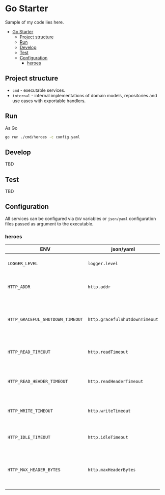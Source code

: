 # Go Starter

Sample of my code lies here.
<!--toc:start-->
- [Go Starter](#go-starter)
  - [Project structure](#project-structure)
  - [Run](#run)
  - [Develop](#develop)
  - [Test](#test)
  - [Configuration](#configuration)
    - [heroes](#heroes)
<!--toc:end-->

## Project structure

- `cmd` - executable services.
- `internal` - internal implementations of domain models,
repositories and use cases with exportable handlers.

## Run

As Go

```bash
go run ./cmd/heroes -c config.yaml
```

## Develop

TBD

## Test

TBD

## Configuration

All services can be configured via `ENV` variables or `json/yaml` configuration
files passed as argument to the executable.

### heroes

|ENV|json/yaml|Default|Description|
|---|---|---|---|
|`LOGGER_LEVEL`|`logger.level`|`info`|Define logger base level|
|`HTTP_ADDR`|`http.addr`|`:8080`|Serve http server on that address|
|`HTTP_GRACEFUL_SHUTDOWN_TIMEOUT`|`http.gracefulShutdownTimeout`|`20s`|Timeout for active connections graceful shutdown period|
|`HTTP_READ_TIMEOUT`|`http.readTimeout`|`20s`|Timeout for incoming connection read state|
|`HTTP_READ_HEADER_TIMEOUT`|`http.readHeaderTimeout`|`10s`|Timeout for incoming connection read header state|
|`HTTP_WRITE_TIMEOUT`|`http.writeTimeout`|`20s`|Timeout for incoming connection write state|
|`HTTP_IDLE_TIMEOUT`|`http.idleTimeout`|`20s`|Timeout for incoming connection idle state|
|`HTTP_MAX_HEADER_BYTES`|`http.maxHeaderBytes`|`0`|Maximum header bytes size for incoming connections|
